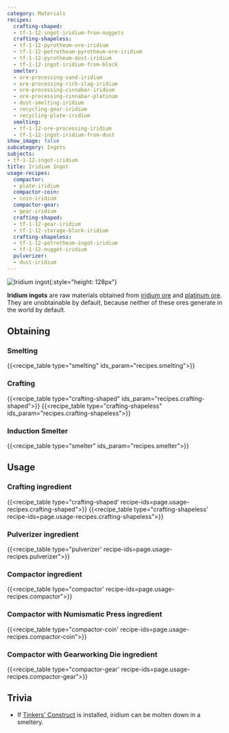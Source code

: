 ```yaml
---
category: Materials
recipes:
  crafting-shaped:
  - tf-1-12-ingot-iridium-from-nuggets
  crafting-shapeless:
  - tf-1-12-pyrotheum-ore-iridium
  - tf-1-12-petrotheum-pyrotheum-ore-iridium
  - tf-1-12-pyrotheum-dust-iridium
  - tf-1-12-ingot-iridium-from-block
  smelter:
  - ore-processing-sand-iridium
  - ore-processing-rich-slag-iridium
  - ore-processing-cinnabar-iridium
  - ore-processing-cinnabar-platinum
  - dust-smelting-iridium
  - recycling-gear-iridium
  - recycling-plate-iridium
  smelting:
  - tf-1-12-ore-processing-iridium
  - tf-1-12-ingot-iridium-from-dust
show_image: false
subcategory: Ingots
subjects:
- tf-1-12-ingot-iridium
title: Iridium Ingot
usage-recipes:
  compactor:
  - plate-iridium
  compactor-coin:
  - coin-iridium
  compactor-gear:
  - gear-iridium
  crafting-shaped:
  - tf-1-12-gear-iridium
  - tf-1-12-storage-block-iridium
  crafting-shapeless:
  - tf-1-12-petrotheum-ingot-iridium
  - tf-1-12-nugget-iridium
  pulverizer:
  - dust-iridium
---
```


![Iridium ingot](/images/docs/1.12/thermal-foundation/ingot-iridium.png){:style="height: 128px"}


**Iridium ingots** are raw materials obtained from [iridium
ore](../iridium-ore/) and [platinum ore](../platinum-ore/). They are
unobtainable by default, because neither of these ores generate in the world by
default.


Obtaining
---------

### Smelting
{{<recipe_table type="smelting" ids_param="recipes.smelting">}}

### Crafting
{{<recipe_table type="crafting-shaped" ids_param="recipes.crafting-shaped">}}
{{<recipe_table type="crafting-shapeless" ids_param="recipes.crafting-shapeless">}}

### Induction Smelter
{{<recipe_table type="smelter" ids_param="recipes.smelter">}}


Usage
-----

### Crafting ingredient
{{<recipe_table type="crafting-shaped' recipe-ids=page.usage-recipes.crafting-shaped">}}
{{<recipe_table type="crafting-shapeless' recipe-ids=page.usage-recipes.crafting-shapeless">}}

### Pulverizer ingredient
{{<recipe_table type="pulverizer' recipe-ids=page.usage-recipes.pulverizer">}}

### Compactor ingredient
{{<recipe_table type="compactor' recipe-ids=page.usage-recipes.compactor">}}

### Compactor with Numismatic Press ingredient
{{<recipe_table type="compactor-coin' recipe-ids=page.usage-recipes.compactor-coin">}}

### Compactor with Gearworking Die ingredient
{{<recipe_table type="compactor-gear' recipe-ids=page.usage-recipes.compactor-gear">}}


Trivia
------

* If [Tinkers'
  Construct](https://minecraft.curseforge.com/projects/tinkers-construct) is
  installed, iridium can be molten down in a smeltery.
